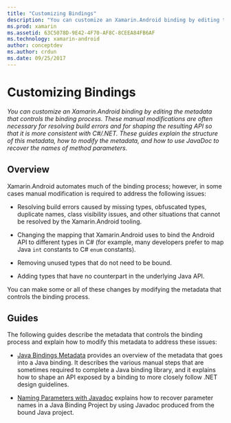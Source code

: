 ```yaml
---
title: "Customizing Bindings"
description: "You can customize an Xamarin.Android binding by editing the metadata that controls the binding process. These manual modifications are often necessary for resolving build errors and for shaping the resulting API so that it is more consistent with C#/.NET. These guides explain the structure of this metadata, how to modify the metadata, and how to use JavaDoc to recover the names of method parameters."
ms.prod: xamarin
ms.assetid: 63C5078D-9E42-4F70-AF8C-8CEEA84FB6AF
ms.technology: xamarin-android
author: conceptdev
ms.author: crdun
ms.date: 09/25/2017
---
```


# Customizing Bindings

_You can customize an Xamarin.Android binding by editing the metadata that controls the binding process. These manual modifications are often necessary for resolving build errors and for shaping the resulting API so that it is more consistent with C#/.NET. These guides explain the structure of this metadata, how to modify the metadata, and how to use JavaDoc to recover the names of method parameters._


## Overview
 
Xamarin.Android automates much of the binding process; however, in some
cases manual modification is required to address the following issues:

-   Resolving build errors caused by missing types, obfuscated types, 
    duplicate names, class visibility issues, and other situations that 
    cannot be resolved by the Xamarin.Android tooling. 

-   Changing the mapping that Xamarin.Android uses to bind the Android 
    API to different types in C# (for example, many developers prefer to map
    Java `int` constants to C# `enum` constants).

-   Removing unused types that do not need to be bound. 

-   Adding types that have no counterpart in the underlying Java API. 

You can make some or all of these changes by modifying the metadata
that controls the binding process.


## Guides

The following guides describe the metadata that controls the binding process and 
explain how to modify this metadata to address these issues:

-   [Java Bindings Metadata](~/android/platform/binding-java-library/customizing-bindings/java-bindings-metadata.md)
    provides an overview of the metadata that goes into a Java binding.
    It describes the various manual steps that are sometimes required to
    complete a Java binding library, and it explains how to shape an API
    exposed by a binding to more closely follow .NET design guidelines.

-   [Naming Parameters with Javadoc](~/android/platform/binding-java-library/customizing-bindings/naming-parameters-with-javadoc.md)
    explains how to recover parameter names in a Java Binding Project by using Javadoc produced from the bound Java project.


 

